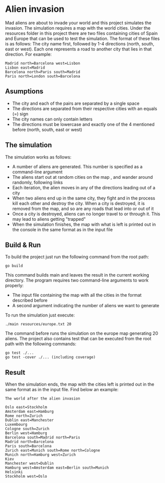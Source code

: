 # Alien invasion

Mad​ ​aliens​ ​are​ ​about​ ​to​ ​invade​ ​your world ​and​ ​this project simulates the invasion. The simulation requires a map with
the world cities. Under the resources folder in this project there are two files containing cities of Spain and Europe 
that can be used to test the simulation. The format of these files is as follows: The city name first, followed by 1-4
directions (north, south, east or west). Each one represents a road to another city that lies in that direction. For
example:

```
Madrid north=Barcelona west=Lisbon
Lisbon east=Madrid
Barcelona north=Paris south=Madrid
Paris north=London south=Barcelona
```

## Asumptions

* The city and each of the pairs are separated by a single space
* The directions are separated from their respective cities with an equals (=) sign
* The city names can only contain letters
* The directions must be lowercase and exactly one of the 4 mentioned before (north, south, east or west)

## The simulation

The simulation works as follows:

* A number of aliens are generated. This number is specified as a command-line argument
* The aliens start out at random cities on the map , and wander around randomly, following links
* Each iteration, the alien moves in any of the directions leading out of a city
* When two aliens end up in the same city, they fight and in the process kill each other and destroy the city. 
When a city is destroyed, it is removed from the map, and so are any roads that lead into or out of it
* Once a city is destroyed, aliens can no longer travel to or through it. This may lead to aliens getting "trapped"
* When the simulation finishes, the map with what is left is printed out in the console in the same format as in the input file

## Build & Run

To build the project just run the following command from the root path:

``go build``

This command builds main and leaves the result in the current working directory. The program requires two command-line 
arguments to work properly:

* The input file containing the map with all the cities in the format described before
* A second argument indicating the number of aliens we want to generate

To run the simulation just execute:

`./main resources/europe.txt 20`

The command before runs the simulation on the europe map generating 20 aliens. The project also contains test that can
be executed from the root path with the following commands:

```
go test ./...
go test -cover ./... (including coverage)
```

## Result

When the simulation ends, the map with the cities left is printed out in the same format as in the input file. Find below
an example:

```
The world after the alien invasion

Oslo east=Stockholm
Amsterdam east=Hamburg
Rome north=Zurich
Dublin east=Manchester
Luxembourg
Cologne south=Zurich
Berlin west=Hamburg
Barcelona south=Madrid north=Paris
Madrid north=Barcelona
Paris south=Barcelona
Zurich east=Munich south=Rome north=Cologne
Munich north=Hamburg west=Zurich
Kiev
Manchester west=Dublin
Hamburg west=Amsterdam east=Berlin south=Munich
Helsinki
Stockholm west=Oslo
```